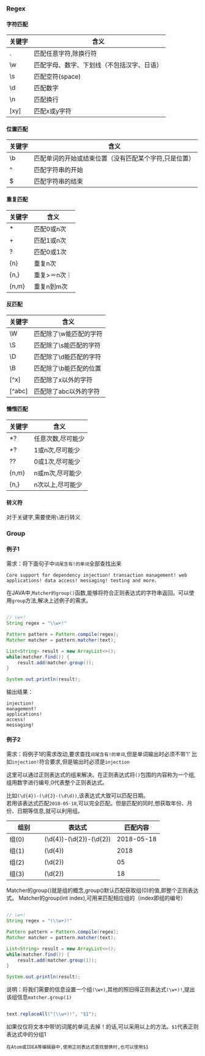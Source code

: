 ### Regex

#### 字符匹配

| 关键字| 含义               |    
|---   |---                 |
|.     | 匹配任意字符,除换行符 |
|\w    | 匹配字母、数字、下划线（不包括汉字、日语）| 
|\s    | 匹配空符(space)|
|\d    | 匹配数字|
|\n    | 匹配换行|
|[xy]  | 匹配x或y字符|

#### 位置匹配

|关键字|含义     |
|--   |--       |
|\b   | 匹配单词的开始或结束位置（没有匹配某个字符,只是位置） |
|^    | 匹配字符串的开始|
|$    | 匹配字符串的结束|

#### 重复匹配

|关键字| 含义     |
|--   |---       |
|*    | 匹配0或n次|
|+    | 匹配1或n次|
|?    | 匹配0或1次|
|{n}  | 重复n次|
|{n,} | 重复>＝n次｜
|{n,m}| 重复n到m次|

#### 反匹配

|关键字| 含义     |
|--   |---       |
|\W|匹配除了\w能匹配的字符|
|\S|匹配除了\s能匹配的字符|
|\D|匹配除了\d能匹配的字符|
|\B|匹配除了\b能匹配的位置|
|[^x]|匹配除了x以外的字符|
|[^abc]|匹配除了abc以外的字符|


#### 懒惰匹配

|关键字| 含义     |
|--   |---       |
|*?|任意次数,尽可能少|
|+?|1或n次,尽可能少|
|??|0或1次,尽可能少|
|{n,m}|n或m次,尽可能少|
|{n,}|n次以上,尽可能少|

#### 转义符
对于关键字,需要使用``\``进行转义

### Group

#### 例子1
需求：将下面句子中``词尾含有!的单词``全部查找出来　　
```
Core support for dependency injection! transaction management! web applications! data access! messaging! testing and more.
```

在JAVA中,``Matcher的group()``函数,能够将符合正则表达式的字符串返回。可以使用``group``方法,解决上述例子的需求。


``` java 

// \w+!
String regex = "\\w+!" 

Pattern pattern = Pattern.compile(regex);
Matcher matcher = pattern.matcher(text);

List<String> result = new ArrayList<>();
while(matcher.find()) {
    result.add(matcher.group());
}

System.out.println(result);

```

输出结果：
```
injection!
management!
applications!
access!
messaging!
```

#### 例子2
需求：将例子1的需求改动,要求查找``词尾含有!的单词``,但是单词输出时必须不带'!'
比如``injection!``符合要求,但是输出时必须是``injection``
  
这里可以通过正则表达式的组来解决。在正则表达式将``()``包围的内容称为一个组,组用数字进行编号,0代表整个正则表达式。

比如``(\d{4})-(\d{2}-(\d\d))``,该表达式大致可以匹配日期。  
若用该表达式匹配``2018-05-18``,可以完全匹配。但是匹配的同时,想获取年份、月份、日期等信息,就可以利用组。


| 组别     | 表达式 | 匹配内容  |    
|---      |---     |---   |  
|组(0)    |(\d{4})-(\d{2})-(\d{2})| 2018-05-18|
|组(1)    |(\d{4}) |                2018 |
|组(2) 　　|(\d{2}) |                 05 |
|组(3)    |(\d{2}) |                 18|

Matcher的group()就是组的概念,group()默认匹配获取组(0)的值,即整个正则表达式。
Matcher的group(int index),可用来匹配相应组的（index即组的编号）


``` java 

// \w+!
String regex = "(\\w+)!" 

Pattern pattern = Pattern.compile(regex);
Matcher matcher = pattern.matcher(text);

List<String> result = new ArrayList<>();
while(matcher.find()) {
    result.add(matcher.group(1));
}

System.out.println(result);

```
说明：将我们需要的信息设置一个组``(\w+)``,其他的照旧得正则表达式``(\w+)!``,提出该组信息``matcher.group(1)``

``` java

text.replaceAll("(\\w+)!", "$1");

```
如果仅仅将文本中带!的词尾的单词,去掉！的话,可以采用以上的方法。``$1``代表正则表达式中的分组1
```
在Atom或IDEA等编辑器中,使用正则表达式查找替换时,也可以使用$1
```